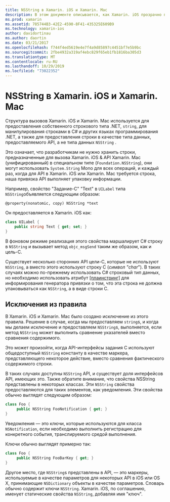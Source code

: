 ```yaml
---
title: NSString в Xamarin. iOS и Xamarin. Mac
description: В этом документе описывается, как Xamarin. iOS прозрачно преобразует объекты NSString C# в строковые объекты, если это не происходит.
ms.prod: xamarin
ms.assetid: 785744B3-42E2-4590-8F41-435325E609B9
ms.technology: xamarin-ios
author: davidortinau
ms.author: daortin
ms.date: 03/21/2017
ms.openlocfilehash: f744f4ed5619e4e7f4a9d85897c4451bf7e5b9bc
ms.sourcegitcommit: 2fbe4932a319af4ebc829f65eb1fb1816ba305d3
ms.translationtype: MT
ms.contentlocale: ru-RU
ms.lasthandoff: 10/29/2019
ms.locfileid: "73022352"
---
```

# <a name="nsstring-in-xamarinios-and-xamarinmac"></a>NSString в Xamarin. iOS и Xamarin. Mac

Структура вызовов Xamarin. iOS и Xamarin. Mac используется для предоставления собственного строкового типа .NET, `string`, для манипулирования строками в C# и других языках программирования .NET, а также для предоставления строки в качестве типа данных, предоставляемого API, а не типа данных `NSString` .

Это означает, что разработчикам не нужно хранить строки, предназначенные для вызова Xamarin. iOS & API Xamarin. Mac (унифицированный) в специальном типе (`Foundation.NSString`), они могут использовать `System.String` Mono для всех операций, и каждый раз, когда для API в Xamarin. iOS или Xamarin. Mac требуется строка, наша привязка API выполняет упаковку информации.

Например, свойство "Задание-C" "Text" в `UILabel` типа `NSString`объявляется следующим образом:

```objc
@property(nonatomic, copy) NSString *text
```

Он предоставляется в Xamarin. iOS как:

```csharp
class UILabel {
    public string Text { get; set; }
}
```

В фоновом режиме реализация этого свойства маршалирует C# строку в `NSString` и вызывает метод `objc_msgSend` таким же образом, как и цель-C.

Существует несколько сторонних API цели-C, которые не используют `NSString`, а вместо этого используют строку C (*символ "char*"). В таких случаях можно по-прежнему использовать C# строковый тип данных, но необходимо использовать атрибут [[плаинстринг]](~/cross-platform/macios/binding/objective-c-libraries.md) для информирования генератора привязки о том, что эта строка не должна упаковываться как `NSString`, а в виде строки C.

 <a name="Exceptions_to_the_Rule" />

## <a name="exceptions-to-the-rule"></a>Исключения из правила

В Xamarin. iOS и Xamarin. Mac было создано исключение из этого правила. Решение в случае, когда мы предоставляем `string`s, и когда мы делаем исключение и предоставляем `NSString`s, выполняется, если метод `NSString` может выполнить сравнение указателей вместо сравнения содержимого.

Это может произойти, когда API-интерфейсы задания C используют общедоступный `NSString` константу в качестве маркера, представляющего некоторое действие, вместо сравнения фактического содержимого строки.

В таких случаях доступны `NSString` API, и существует доля интерфейсов API, имеющих это. Также обратите внимание, что свойства NSString представлены в некоторых классах. Эти `NSString` свойства предоставляются для таких элементов, как уведомления. Эти свойства обычно выглядят следующим образом:

```csharp
class Foo {
     public NSString FooNotification { get; }
}
```

Уведомления — это ключи, которые используются для класса `NSNotification`, если необходимо выполнить регистрацию для конкретного события, транслируемого средой выполнения.

Ключи обычно выглядят примерно так:

```csharp
class Foo {
     public NSString FooBarKey { get; }
}
```

Другое место, где `NSString`s представлены в API, — это маркеры, используемые в качестве параметров для некоторых API в iOS или OS X, принимающие `NSDictionary` объекты в качестве параметров. Словарь обычно содержит ключи `NSString`. Xamarin. iOS, по соглашению, именует статические свойства `NSString`, добавляя имя "ключ".
